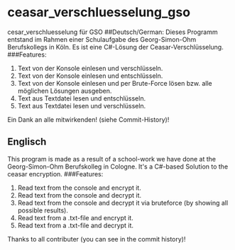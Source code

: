 # ceasar_verschluesselung_gso
cesar_verschluesselung für GSO
##Deutsch/German:
Dieses Programm entstand im Rahmen einer Schulaufgabe des Georg-Simon-Ohm Berufskollegs in Köln.
Es ist eine C#-Lösung der Ceasar-Verschlüsselung. 
###Features:
1. Text von der Konsole einlesen und verschlüsseln.
2. Text von der Konsole einlesen und entschlüsseln.
3. Text von der Konsole einlesen und per Brute-Force lösen bzw. alle möglichen Lösungen ausgeben.  
4. Text aus Textdatei lesen und entschlüsseln.
5. Text aus Textdatei lesen und verschlüsseln.

Ein Dank an alle mitwirkenden! (siehe Commit-History)!

## Englisch
This program is made as a result of a school-work we have done at the Georg-Simon-Ohm Berufskolleg in Cologne.
It's a C#-based Solution to the ceasar encryption.
###Features:
1. Read text from the console and encrypt it.
2. Read text from the console and decrypt it.
3. Read text from the console and decrypt it via bruteforce (by showing all possible results).
4. Read text from a .txt-file and encrypt it.
5. Read text from a .txt-file and decrypt it.

Thanks to all contributer (you can see in the commit history)!
